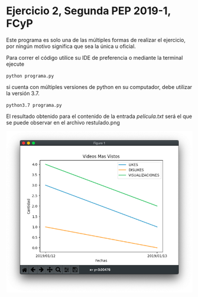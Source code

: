 # Ejercicio 2, Segunda PEP 2019-1, FCyP
Este programa es solo una de las múltiples formas de realizar el ejercicio, por ningún motivo significa que sea la única u oficial.
  
Para correr el código utilice su IDE de preferencia o mediante la terminal ejecute  

`python programa.py`

si cuenta con múltiples versiones de python en su computador, debe utilizar la versión 3.7.

`python3.7 programa.py`
  
El resultado obtenido para el contenido de la entrada *pelicula.txt* será el que se puede observar en el archivo restulado.png

![Resultado](./resultado.png)
